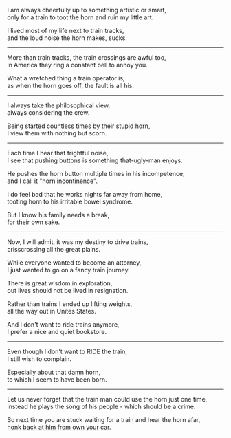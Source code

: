 I am always cheerfully up to something artistic or smart,\
only for a train to toot the horn and ruin my little art.

I lived most of my life next to train tracks,\
and the loud noise the horn makes, sucks.

---

More than train tracks, the train crossings are awful too,\
in America they ring a constant bell to annoy you.

What a wretched thing a train operator is,\
as when the horn goes off, the fault is all his.

---

I always take the philosophical view,\
always considering the crew.

Being started countless times by their stupid horn,\
I view them with nothing but scorn.

---

Each time I hear that frightful noise,\
I see that pushing buttons is something that-ugly-man enjoys.

He pushes the horn button multiple times in his incompetence,\
and I call it "horn incontinence".

I do feel bad that he works nights far away from home,\
tooting horn to his irritable bowel syndrome.

But I know his family needs a break,\
for their own sake.

---

Now, I will admit, it was my destiny to drive trains,\
crisscrossing all the great plains.

While everyone wanted to become an attorney,\
I just wanted to go on a fancy train journey.

There is great wisdom in exploration,\
out lives should not be lived in resignation.

Rather than trains I ended up lifting weights,\
all the way out in Unites States.

And I don't want to ride trains anymore,\
I prefer a nice and quiet bookstore.

---

Even though I don't want to RIDE the train,\
I still wish to complain.

Especially about that damn horn,\
to which I seem to have been born.

---

Let us never forget that the train man could use the horn just one time,\
instead he plays the song of his people - which should be a crime.

So next time you are stuck waiting for a train and hear the horn afar,\
[honk back at him from own your car](files/train.mp3).
